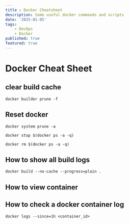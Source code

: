 ```yaml
---
title : Docker Cheatsheet
description: Some useful docker commands and scripts
date: '2025-01-05'
tags: 
    - DevOps
    - Docker
published: true
featured: true
---
```

# Docker Cheat Sheet

## clear build cache
``` shellscript
docker builder prune -f
```

## Reset docker
``` shellscript
docker system prune -a

docker stop $(docker ps -a -q)

docker rm $(docker ps -a -q)
``` 

## How to show all build logs
``` shellscript
docker build --no-cache --progress=plain .
```

## How to view container

## How to check a docker container log
``` shellscript
docker logs --since=1h <container_id>
```